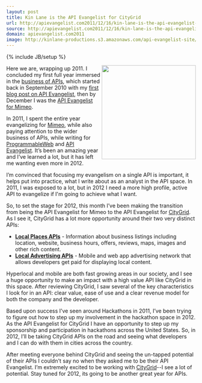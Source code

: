 ```yaml
---
layout: post
title: Kin Lane is the API Evangelist for CityGrid
url: http://apievangelist.com2011/12/16/kin-lane-is-the-api-evangelist-for-citygrid/
source: http://apievangelist.com2011/12/16/kin-lane-is-the-api-evangelist-for-citygrid/
domain: apievangelist.com2011
image: http://kinlane-productions.s3.amazonaws.com/api-evangelist-site/blog/citygrid_logo.jpg
---
```

{% include JB/setup %}<p>
     <a title="CityGrid" href="http://www.citygrid.com"><img src="http://kinlane-productions.s3.amazonaws.com/citygrid/citygrid_logo.jpg"  width="250" align="right" /></a>
</p>
<p>
     Here we are, wrapping up 2011. I concluded my first full year immersed in the <a title="business of apis" href="/business_of_apis.php">business of APIs</a>, which started back in September 2010 with my <a title="first blog post on API Evangelist" href="/2010/09/25/hello-world/">first blog post on API Evangelist</a>, then by December I was the <a title="API Evangelist for Mimeo" href="http://developer.mimeo.com">API Evangelist for Mimeo</a>.
</p>
<p>
     In 2011, I spent the entire year evangelizing for <a title="Mimeo" href="http://www.mimeo.com">Mimeo</a>, while also paying attention to the wider business of APIs, while writing for <a title="ProgrammableWeb" href="http://www.programmableweb.com/profile/kinlane">ProgrammableWeb</a> and <a title="API Evangelist" href="http://apievangelist.com">API Evangelist</a>. It’s been an amazing year and I’ve learned a lot, but it has left me wanting even more in 2012.
</p>
<p>
     I’m convinced that focusing my evangelism on a single API is important, it helps put into practice, what I write about as an analyst in the API space. In 2011, I was exposed to a lot, but in 2012 I need a more high profile, active API to evangelize if I'm going to achieve what I want.
</p>
<p>
     So, to set the stage for 2012, this month I’ve been making the transition from being the API Evangelist for Mimeo to the API Evangelist for <a title="CityGrid" href="http://developer.citygridmedia.com/">CityGrid</a>. As I see it, CityGrid has a lot more opportunity around their two very distinct APIs:
</p>
<ul>
     <li>
          <strong><a title="Local Places API" href="http://docs.citygridmedia.com/display/citygridv2/Content+by+CityGrid">Local Places APIs</a></strong> - Information about business listings including location, website, business hours, offers, reviews, maps, images and other rich content.
     </li>
     <li>
          <strong><a title="Local Advertising APIs" href="http://docs.citygridmedia.com/display/citygridv2/Ads+by+CityGrid">Local Advertising APIs</a></strong> - Mobile and web app advertising network that allows developers get paid for displaying local content.
     </li>
</ul>
<p>
     Hyperlocal and mobile are both fast growing areas in our society, and I see a huge opportunity to make an impact with a high value API like CityGrid in this space. After reviewing CityGrid, I saw several of the key characteristics I look for in an API: clear value, ease of use and a clear revenue model for both the company and the developer.
</p>
<p>
     Based upon success I’ve seen around Hackathons in 2011, I’ve been trying to figure out how to step up my involvement in the hackathon space in 2012. As the API Evangelist for CityGrid I have an opportunity to step up my sponsorship and participation in hackathons across the United States. So, in 2012, I’ll be taking CityGrid APIs on the road and seeing what developers and I can do with them in cities across the country.
</p>
<p>
     After meeting everyone behind CityGrid and seeing the un-tapped potential of their APIs I couldn't say no when they asked me to be their API Evangelist. I’m extremely excited to be working with <a title="CityGrid" href="http://www.citygrid.com">CityGrid</a>--I see a lot of potential. Stay tuned for 2012, its going to be another great year for APIs.
</p>
